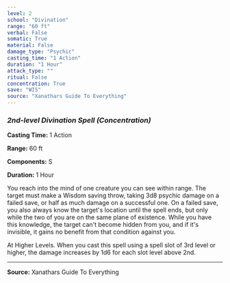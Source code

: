 ```yaml
---
level: 2
school: "Divination"
range: "60 ft"
verbal: False
somatic: True
material: False
damage_type: "Psychic"
casting_time: "1 Action"
duration: "1 Hour"
attack_type: ""
ritual: False
concentration: True
save: "WIS"
source: "Xanathars Guide To Everything"
---
```


### *2nd-level Divination Spell* *(Concentration)*

**Casting Time:** 1 Action

**Range:** 60 ft

**Components:** S

**Duration:** 1 Hour

You reach into the mind of one creature you can see within range. The target must make a Wisdom saving throw, taking 3d8 psychic damage on a failed save, or half as much damage on a successful one. On a failed save, you also always know the target's location until the spell ends, but only while the two of you are on the same plane of existence. While you have this knowledge, the target can't become hidden from you, and if it's invisible, it gains no benefit from that condition against you.
 
 At Higher Levels. When you cast this spell using a spell slot of 3rd level or higher, the damage increases by 1d6 for each slot level above 2nd.

---
**Source:** Xanathars Guide To Everything
